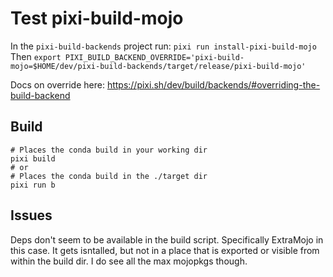 # Test pixi-build-mojo

In the `pixi-build-backends` project run: `pixi run install-pixi-build-mojo`
Then `export PIXI_BUILD_BACKEND_OVERRIDE='pixi-build-mojo=$HOME/dev/pixi-build-backends/target/release/pixi-build-mojo'`

Docs on override here: https://pixi.sh/dev/build/backends/#overriding-the-build-backend

## Build

```
# Places the conda build in your working dir
pixi build
# or
# Places the conda build in the ./target dir
pixi run b
```

## Issues

Deps don't seem to be available in the build script. Specifically ExtraMojo in this case. It gets isntalled, but not in a place that is exported or visible from within the build dir. I do see all the max mojopkgs though. 
